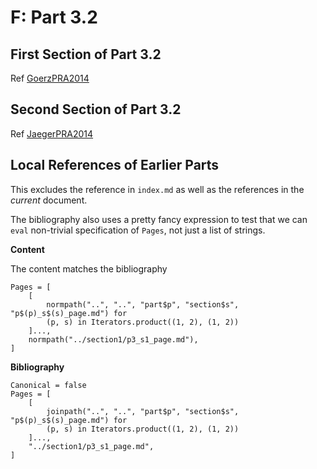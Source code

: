 # F: Part 3.2


## First Section of Part 3.2

Ref [GoerzPRA2014](@cite)


## Second Section of Part 3.2

Ref [JaegerPRA2014](@cite)


## Local References of Earlier Parts

This excludes the reference in `index.md` as well as the references in the *current* document.

The bibliography also uses a pretty fancy expression to test that we can `eval` non-trivial specification of `Pages`, not just a list of strings.


**Content**

The content matches the bibliography

```@contents
Pages = [
    [
        normpath("..", "..", "part$p", "section$s", "p$(p)_s$(s)_page.md") for
        (p, s) in Iterators.product((1, 2), (1, 2))
    ]...,
    normpath("../section1/p3_s1_page.md"),
]
```

**Bibliography**

```@bibliography
Canonical = false
Pages = [
    [
        joinpath("..", "..", "part$p", "section$s", "p$(p)_s$(s)_page.md") for
        (p, s) in Iterators.product((1, 2), (1, 2))
    ]...,
    "../section1/p3_s1_page.md",
]
```
